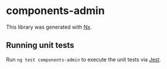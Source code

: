 # components-admin

This library was generated with [Nx](https://nx.dev).

## Running unit tests

Run `ng test components-admin` to execute the unit tests via [Jest](https://jestjs.io).
